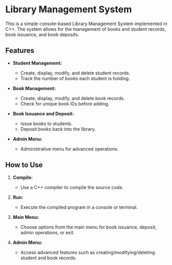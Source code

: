 # Library Management System

This is a simple console-based Library Management System implemented in C++. The system allows for the management of books and student records, book issuance, and book deposits.

## Features

- **Student Management:**
  - Create, display, modify, and delete student records.
  - Track the number of books each student is holding.

- **Book Management:**
  - Create, display, modify, and delete book records.
  - Check for unique book IDs before adding.

- **Book Issuance and Deposit:**
  - Issue books to students.
  - Deposit books back into the library.

- **Admin Menu:**
  - Administrative menu for advanced operations.

## How to Use

1. **Compile:**
   - Use a C++ compiler to compile the source code.
   
2. **Run:**
   - Execute the compiled program in a console or terminal.

3. **Main Menu:**
   - Choose options from the main menu for book issuance, deposit, admin operations, or exit.

4. **Admin Menu:**
   - Access advanced features such as creating/modifying/deleting student and book records.


